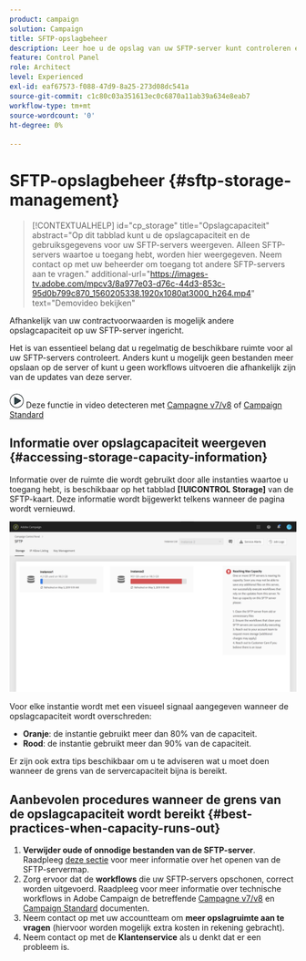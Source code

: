 ```yaml
---
product: campaign
solution: Campaign
title: SFTP-opslagbeheer
description: Leer hoe u de opslag van uw SFTP-server kunt controleren en beheren
feature: Control Panel
role: Architect
level: Experienced
exl-id: eaf67573-f088-47d9-8a25-273d08dc541a
source-git-commit: c1c80c03a351613ec0c6870a11ab39a634e8eab7
workflow-type: tm+mt
source-wordcount: '0'
ht-degree: 0%

---
```


# SFTP-opslagbeheer {#sftp-storage-management}

>[!CONTEXTUALHELP]
>id="cp_storage"
>title="Opslagcapaciteit"
>abstract="Op dit tabblad kunt u de opslagcapaciteit en de gebruiksgegevens voor uw SFTP-servers weergeven. Alleen SFTP-servers waartoe u toegang hebt, worden hier weergegeven. Neem contact op met uw beheerder om toegang tot andere SFTP-servers aan te vragen."
>additional-url="https://images-tv.adobe.com/mpcv3/8a977e03-d76c-44d3-853c-95d0b799c870_1560205338.1920x1080at3000_h264.mp4" text="Demovideo bekijken"

Afhankelijk van uw contractvoorwaarden is mogelijk andere opslagcapaciteit op uw SFTP-server ingericht.

Het is van essentieel belang dat u regelmatig de beschikbare ruimte voor al uw SFTP-servers controleert. Anders kunt u mogelijk geen bestanden meer opslaan op de server of kunt u geen workflows uitvoeren die afhankelijk zijn van de updates van deze server.

![](assets/do-not-localize/how-to-video.png) Deze functie in video detecteren met [Campagne v7/v8](https://experienceleague.adobe.com/docs/campaign-classic-learn/control-panel/sftp-management/monitoring-server-capacity.html#sftp-management) of [Campaign Standard](https://experienceleague.adobe.com/docs/campaign-standard-learn/control-panel/sftp-management/monitoring-server-capacity.html#sftp-management)

## Informatie over opslagcapaciteit weergeven {#accessing-storage-capacity-information}

Informatie over de ruimte die wordt gebruikt door alle instanties waartoe u toegang hebt, is beschikbaar op het tabblad **[!UICONTROL Storage]** van de SFTP-kaart. Deze informatie wordt bijgewerkt telkens wanneer de pagina wordt vernieuwd.

![](assets/control_panel_space.png)

Voor elke instantie wordt met een visueel signaal aangegeven wanneer de opslagcapaciteit wordt overschreden:

* **Oranje**: de instantie gebruikt meer dan 80% van de capaciteit.
* **Rood**: de instantie gebruikt meer dan 90% van de capaciteit.

Er zijn ook extra tips beschikbaar om u te adviseren wat u moet doen wanneer de grens van de servercapaciteit bijna is bereikt.

## Aanbevolen procedures wanneer de grens van de opslagcapaciteit wordt bereikt {#best-practices-when-capacity-runs-out}

1. **Verwijder oude of onnodige bestanden van de SFTP-server**. Raadpleeg [deze sectie](../../sftp/using/logging-into-sftp-server.md) voor meer informatie over het openen van de SFTP-servermap.
1. Zorg ervoor dat de **workflows** die uw SFTP-servers opschonen, correct worden uitgevoerd. Raadpleeg voor meer informatie over technische workflows in Adobe Campaign de betreffende [Campagne v7/v8](https://experienceleague.adobe.com/docs/campaign-classic/using/automating-with-workflows/advanced-management/about-technical-workflows.html) en [Campaign Standard](https://experienceleague.adobe.com/docs/campaign-standard/using/administrating/application-settings/technical-workflows.html?lang=nl) documenten.
1. Neem contact op met uw accountteam om **meer opslagruimte aan te vragen** (hiervoor worden mogelijk extra kosten in rekening gebracht).
1. Neem contact op met de **Klantenservice** als u denkt dat er een probleem is.
